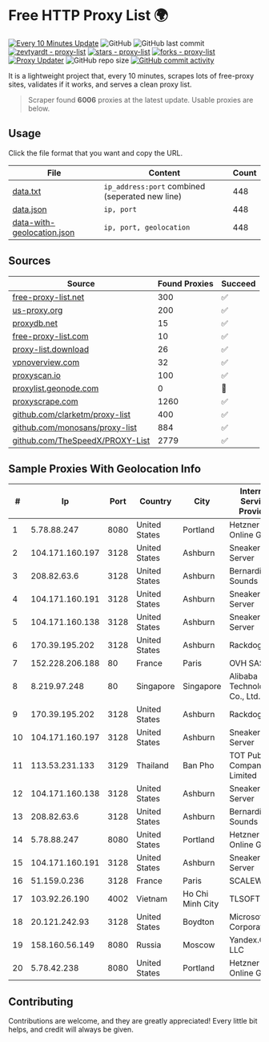 
# Free HTTP Proxy List 🌍

[![Every 10 Minutes Update](https://github.com/mertguvencli/http-proxy-list/actions/workflows/main.yml/badge.svg?branch=main)](https://github.com/mertguvencli/http-proxy-list/actions/workflows/main.yml)
![GitHub](https://img.shields.io/github/license/mertguvencli/http-proxy-list)
![GitHub last commit](https://img.shields.io/github/last-commit/mertguvencli/http-proxy-list)
[![zevtyardt - proxy-list](https://img.shields.io/static/v1?label=zevtyardt&message=proxy-list&color=blue&logo=github)](https://github.com/zevtyardt/proxy-list "Go to GitHub repo")
[![stars - proxy-list](https://img.shields.io/github/stars/zevtyardt/proxy-list?style=social)](https://github.com/zevtyardt/proxy-list)
[![forks - proxy-list](https://img.shields.io/github/forks/zevtyardt/proxy-list?style=social)](https://github.com/zevtyardt/proxy-list)
[![Proxy Updater](https://github.com/zevtyardt/proxy-list/workflows/Proxy%20Updater/badge.svg)](https://github.com/zevtyardt/proxy-list/actions?query=workflow:"Proxy+Updater")
![GitHub repo size](https://img.shields.io/github/repo-size/zevtyardt/proxy-list)
[![GitHub commit activity](https://img.shields.io/github/commit-activity/m/zevtyardt/proxy-list?logo=commits)](https://github.com/zevtyardt/proxy-list/commits/main)

It is a lightweight project that, every 10 minutes, scrapes lots of free-proxy sites, validates if it works, and serves a clean proxy list.

> Scraper found **6006** proxies at the latest update. Usable proxies are below.

## Usage

Click the file format that you want and copy the URL.

|File|Content|Count|
|----|-------|-----|
|[data.txt](https://raw.githubusercontent.com/mertguvencli/http-proxy-list/main/proxy-list/data.txt)|`ip_address:port` combined (seperated new line)|448|
|[data.json](https://raw.githubusercontent.com/mertguvencli/http-proxy-list/main/proxy-list/data.json)|`ip, port`|448|
|[data-with-geolocation.json](https://raw.githubusercontent.com/mertguvencli/http-proxy-list/main/proxy-list/data-with-geolocation.json)|`ip, port, geolocation`|448|

## Sources

|Source|Found Proxies|Succeed|
|------|-------------|-------|
|[free-proxy-list.net](https://free-proxy-list.net)|300|✅|
|[us-proxy.org](https://www.us-proxy.org)|200|✅|
|[proxydb.net](http://proxydb.net)|15|✅|
|[free-proxy-list.com](https://free-proxy-list.com/?page=&port=&type%5B%5D=http&type%5B%5D=https&up_time=0&search=Search)|10|✅|
|[proxy-list.download](https://www.proxy-list.download/HTTP)|26|✅|
|[vpnoverview.com](https://vpnoverview.com/privacy/anonymous-browsing/free-proxy-servers)|32|✅|
|[proxyscan.io](https://www.proxyscan.io)|100|✅|
|[proxylist.geonode.com](https://proxylist.geonode.com/api/proxy-list?limit=300&page=1&sort_by=lastChecked&sort_type=desc&protocols=http,https)|0|🚫|
|[proxyscrape.com](https://api.proxyscrape.com/v2/?request=displayproxies&protocol=http&timeout=10000&country=all&ssl=all&anonymity=all)|1260|✅|
|[github.com/clarketm/proxy-list](https://raw.githubusercontent.com/clarketm/proxy-list/master/proxy-list-raw.txt)|400|✅|
|[github.com/monosans/proxy-list](https://raw.githubusercontent.com/monosans/proxy-list/main/proxies/http.txt)|884|✅|
|[github.com/TheSpeedX/PROXY-List](https://raw.githubusercontent.com/TheSpeedX/PROXY-List/master/http.txt)|2779|✅|


## Sample Proxies With Geolocation Info

|#|Ip|Port|Country|City|Internet Service Provider|
|-|--|----|-------|----|-------------------------|
|1|5.78.88.247|8080|United States|Portland|Hetzner Online GmbH|
|2|104.171.160.197|3128|United States|Ashburn|Sneaker Server|
|3|208.82.63.6|3128|United States|Ashburn|Bernardi Sounds|
|4|104.171.160.191|3128|United States|Ashburn|Sneaker Server|
|5|104.171.160.138|3128|United States|Ashburn|Sneaker Server|
|6|170.39.195.202|3128|United States|Ashburn|Rackdog, LLC|
|7|152.228.206.188|80|France|Paris|OVH SAS|
|8|8.219.97.248|80|Singapore|Singapore|Alibaba (US) Technology Co., Ltd.|
|9|170.39.195.202|3128|United States|Ashburn|Rackdog, LLC|
|10|104.171.160.197|3128|United States|Ashburn|Sneaker Server|
|11|113.53.231.133|3129|Thailand|Ban Pho|TOT Public Company Limited|
|12|104.171.160.138|3128|United States|Ashburn|Sneaker Server|
|13|208.82.63.6|3128|United States|Ashburn|Bernardi Sounds|
|14|5.78.88.247|8080|United States|Portland|Hetzner Online GmbH|
|15|104.171.160.191|3128|United States|Ashburn|Sneaker Server|
|16|51.159.0.236|3128|France|Paris|SCALEWAY|
|17|103.92.26.190|4002|Vietnam|Ho Chi Minh City|TLSOFT|
|18|20.121.242.93|3128|United States|Boydton|Microsoft Corporation|
|19|158.160.56.149|8080|Russia|Moscow|Yandex.Cloud LLC|
|20|5.78.42.238|8080|United States|Portland|Hetzner Online GmbH|



## Contributing

Contributions are welcome, and they are greatly appreciated! Every
little bit helps, and credit will always be given.


